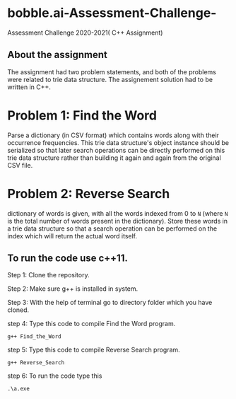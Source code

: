 # bobble.ai-Assessment-Challenge-
Assessment Challenge 2020-2021( C++ Assignment)

## About the assignment
The assignment had two problem statements, and both of the problems were related to trie data structure. The assignement solution had to be written in C++.

# Problem 1: Find the Word
 Parse a dictionary (in CSV format) which contains words along with their occurrence frequencies. This trie data structure's object instance should be serialized so that later search operations can be directly performed on this trie data structure rather than building it again and again from the original CSV file.

# Problem 2: Reverse Search
dictionary of words is given, with all the words indexed from 0 to `N` (where `N` is the total number of words present in the dictionary). Store these words in a trie data structure so that a search operation can be performed on the index which will return the actual word itself.

## To run the code use c++11.
Step 1: Clone the repository.

Step 2: Make sure g++ is installed in system.

Step 3: With the help of terminal go to directory folder which you have cloned.

step 4: Type this code to compile Find the Word program.
```shell
g++ Find_the_Word
```
step 5: Type this code to compile Reverse Search program.
```shell
g++ Reverse_Search
```
step 6: To run the code type this
```shell
.\a.exe
```
